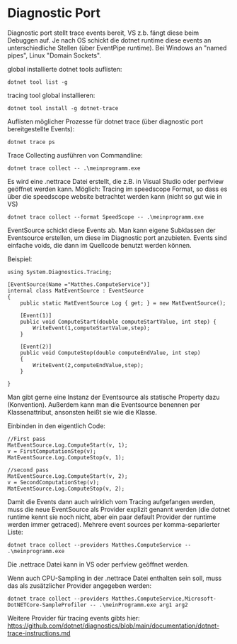 # Diagnostic Port
Diagnostic port stellt trace events bereit, VS z.b. fängt diese beim Debuggen auf. Je nach OS schickt die dotnet runtime diese events an unterschiedliche Stellen (über EventPipe runtime). Bei Windows an "named pipes", Linux "Domain Sockets". 

global installierte dotnet tools auflisten:

    dotnet tool list -g

tracing tool global installieren:

    dotnet tool install -g dotnet-trace

   Auflisten möglicher Prozesse für dotnet trace (über diagnostic port bereitgestellte Events):
   
    dotnet trace ps

Trace Collecting ausführen von Commandline:

    dotnet trace collect -- .\meinprogramm.exe

Es wird eine .nettrace Datei erstellt, die z.B. in Visual Studio oder perfview geöffnet werden kann.
Möglich: Tracing im speedscope Format, 
so dass es über die speedscope website betrachtet werden kann (nicht so gut wie in VS)

    dotnet trace collect --format SpeedScope -- .\meinprogramm.exe

EventSource schickt diese Events ab. Man kann eigene Subklassen 
der Eventsource erstellen, um diese im Diagnostic port anzubieten.
Events sind einfache voids, die dann im Quellcode benutzt werden können.

Beispiel:
    
    using System.Diagnostics.Tracing;

    [EventSource(Name ="Matthes.ComputeService")]
    internal class MatEventSource : EventSource
    {
        public static MatEventSource Log { get; } = new MatEventSource();

        [Event(1)]
        public void ComputeStart(double computeStartValue, int step) {
            WriteEvent(1,computeStartValue,step);
        }

        [Event(2)]
        public void ComputeStop(double computeEndValue, int step)
        {
            WriteEvent(2,computeEndValue,step);
        }

    }
Man gibt gerne eine Instanz der Eventsource als statische Property dazu (Konvention).
Außerdem kann man die Eventsource benennen per Klassenattribut, ansonsten heißt sie wie die Klasse.

Einbinden in den eigentlich Code:

    //First pass
    MatEventSource.Log.ComputeStart(v, 1);
    v = FirstComputationStep(v);
    MatEventSource.Log.ComputeStop(v, 1);

    //second pass
    MatEventSource.Log.ComputeStart(v, 2);
    v = SecondComputationStep(v);
    MatEventSource.Log.ComputeStop(v, 2);

Damit die Events dann auch wirklich vom Tracing aufgefangen werden, muss
die neue EventSource als Provider explizit genannt werden (die dotnet runtime kennt sie noch nicht,
aber ein paar default Provider der runtime werden immer getraced).
Mehrere event sources per komma-separierter Liste:

    dotnet trace collect --providers Matthes.ComputeService -- .\meinprogramm.exe

Die .nettrace Datei kann in VS oder perfview geöffnet werden.

Wenn auch CPU-Sampling in der .nettrace Datei enthalten sein soll, muss das als zusätzlicher 
Provider angegeben werden:

    dotnet trace collect --providers Matthes.ComputeService,Microsoft-DotNETCore-SampleProfiler -- .\meinProgramm.exe arg1 arg2

Weitere Provider für tracing events gibts hier:
https://github.com/dotnet/diagnostics/blob/main/documentation/dotnet-trace-instructions.md
